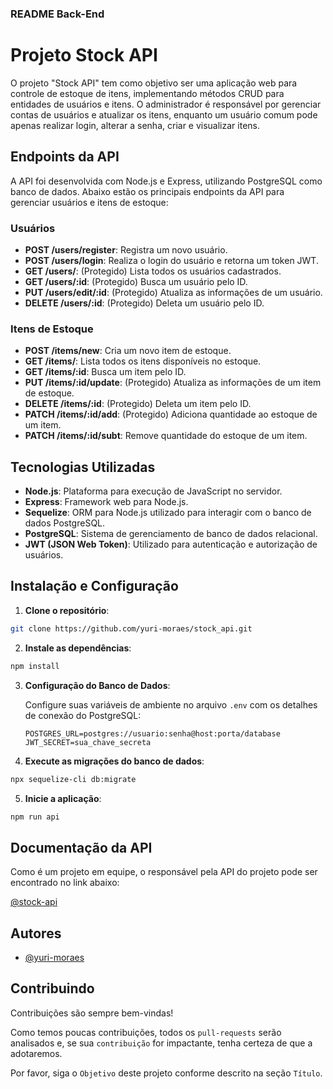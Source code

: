 ### README Back-End

# Projeto Stock API

O projeto "Stock API" tem como objetivo ser uma aplicação web para controle de estoque de itens, implementando métodos CRUD para entidades de usuários e itens. O administrador é responsável por gerenciar contas de usuários e atualizar os itens, enquanto um usuário comum pode apenas realizar login, alterar a senha, criar e visualizar itens.

## Endpoints da API

A API foi desenvolvida com Node.js e Express, utilizando PostgreSQL como banco de dados. Abaixo estão os principais endpoints da API para gerenciar usuários e itens de estoque:

### **Usuários**

- **POST /users/register**: Registra um novo usuário.  
- **POST /users/login**: Realiza o login do usuário e retorna um token JWT.  
- **GET /users/**: (Protegido) Lista todos os usuários cadastrados.  
- **GET /users/:id**: (Protegido) Busca um usuário pelo ID.  
- **PUT /users/edit/:id**: (Protegido) Atualiza as informações de um usuário.  
- **DELETE /users/:id**: (Protegido) Deleta um usuário pelo ID.  

### **Itens de Estoque**

- **POST /items/new**: Cria um novo item de estoque.  
- **GET /items/**: Lista todos os itens disponíveis no estoque.  
- **GET /items/:id**: Busca um item pelo ID.  
- **PUT /items/:id/update**: (Protegido) Atualiza as informações de um item de estoque.  
- **DELETE /items/:id**: (Protegido) Deleta um item pelo ID.  
- **PATCH /items/:id/add**: (Protegido) Adiciona quantidade ao estoque de um item.  
- **PATCH /items/:id/subt**: Remove quantidade do estoque de um item.  

## Tecnologias Utilizadas

- **Node.js**: Plataforma para execução de JavaScript no servidor.
- **Express**: Framework web para Node.js.
- **Sequelize**: ORM para Node.js utilizado para interagir com o banco de dados PostgreSQL.
- **PostgreSQL**: Sistema de gerenciamento de banco de dados relacional.
- **JWT (JSON Web Token)**: Utilizado para autenticação e autorização de usuários.

## Instalação e Configuração

1. **Clone o repositório**:

```bash
git clone https://github.com/yuri-moraes/stock_api.git
```

2. **Instale as dependências**:

```bash
npm install
```

3. **Configuração do Banco de Dados**:

   Configure suas variáveis de ambiente no arquivo `.env` com os detalhes de conexão do PostgreSQL:

   ```env
   POSTGRES_URL=postgres://usuario:senha@host:porta/database
   JWT_SECRET=sua_chave_secreta
   ```

4. **Execute as migrações do banco de dados**:

```bash
npx sequelize-cli db:migrate
```

5. **Inicie a aplicação**:

```bash
npm run api
```

## Documentação da API

Como é um projeto em equipe, o responsável pela API do projeto pode ser encontrado no link abaixo:

[@stock-api](https://github.com/yuri-moraes/stock_api)

## Autores

- [@yuri-moraes](https://www.github.com/yuri-moraes)

## Contribuindo

Contribuições são sempre bem-vindas!

Como temos poucas contribuições, todos os `pull-requests` serão analisados e, se sua `contribuição` for impactante, tenha certeza de que a adotaremos.

Por favor, siga o `Objetivo` deste projeto conforme descrito na seção `Título`.
